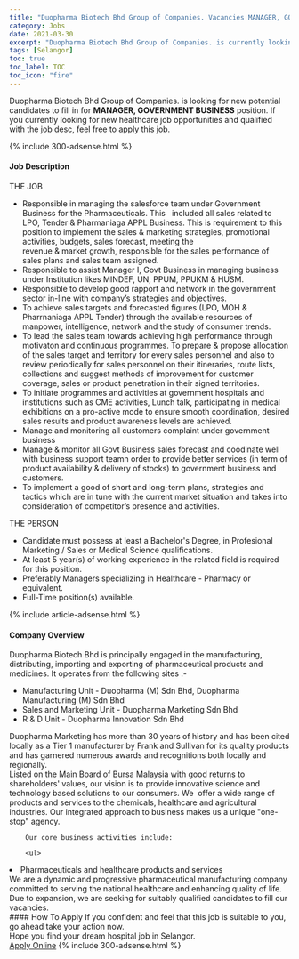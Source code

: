 ```yaml
---
title: "Duopharma Biotech Bhd Group of Companies. Vacancies MANAGER, GOVERNMENT BUSINESS" 
category: Jobs 
date: 2021-03-30 
excerpt: "Duopharma Biotech Bhd Group of Companies. is currently looking for suitable person to fill in the MANAGER, GOVERNMENT BUSINESS which positioned at Selangor" 
tags: [Selangor] 
toc: true 
toc_label: TOC 
toc_icon: "fire" 
--- 
```


<p>Duopharma Biotech Bhd Group of Companies. is looking for new potential candidates to fill in for <b>MANAGER, GOVERNMENT BUSINESS</b> position. If you currently looking for new healthcare job opportunities and qualified with the job desc, feel free to apply this job.
</p>{% include 300-adsense.html %} 
<div><div><h4>Job Description</h4></div><div><div><span><div><div>THE JOB</div><ul><li>Responsible in managing the salesforce team under Government Business for the Pharmaceuticals. This&#160;&#160; included all sales related to LPO, Tender &amp; Pharmaniaga APPL Business. This is requirement to this position to implement the sales &amp; marketing strategies, promotional activities, budgets, sales forecast, meeting the<br>revenue &amp; market growth, responsible for the sales performance of sales plans and sales team assigned.</li><li>Responsible to assist Manager I, Govt Business in managing business under Institution likes MINDEF, UN, PPUM, PPUKM &amp; HUSM.</li><li>Responsible to develop good rapport and network in the government sector in-line with company&#8217;s strategies and objectives.</li><li>To achieve sales targets and forecasted figures (LPO, MOH &amp; Pharrnaniaga APPL Tender) through the available resources of manpower, intelligence, network and the study of consumer trends.</li><li>To lead the sales team towards achieving high performance through motivaton and continuous programmes. To prepare &amp; propose allocation of the sales target and territory for every sales personnel and also to review periodically for sales personnel on their itineraries, route lists, collections and suggest methods of improvement for customer coverage, sales or product penetration in their signed territories.</li><li><div>To initiate programmes and activities at government hospitals and institutions such as CME activities, Lunch talk, participating in medical exhibitions on a pro-active mode to ensure smooth coordination, desired sales results and product awareness levels are achieved.</div></li><li><div>Manage and monitoring all customers complaint under government business</div></li><li><div>Manage &amp; monitor all Govt Business sales forecast and coodinate well with business support teamn order to provide better services (in term of product availability &amp; delivery of stocks) to government business and customers.</div></li><li><div>To implement a good of short and long-term plans, strategies and tactics which are in tune with the current market situation and takes into consideration of competitor&#8217;s presence and activities.</div></li></ul><div>THE PERSON</div><ul><li>Candidate must possess at least a Bachelor's Degree, in Profesional Marketing / Sales or Medical Science qualifications.</li><li>At least 5 year(s) of working experience in the related field is required for this position.</li><li>Preferably Managers specializing in Healthcare - Pharmacy or equivalent.</li><li>Full-Time position(s) available.</li></ul></div></span></div></div></div> 
{% include article-adsense.html %} 
<div><div><h4>Company Overview</h4></div><div><div><span><div><div>
<div>
<div>
			Duopharma Biotech Bhd is principally engaged in the manufacturing, distributing, importing and exporting of pharmaceutical products and medicines. It operates from the following sites :-
			<ul>
<li>
					Manufacturing Unit - Duopharma (M) Sdn Bhd, Duopharma Manufacturing (M) Sdn Bhd&#160;</li>
<li>
					Sales and Marketing Unit - Duopharma Marketing Sdn Bhd&#160;</li>
<li>
					R &amp; D Unit -&#160;Duopharma Innovation Sdn Bhd</li>
</ul>
<div>
				Duopharma Marketing has more than 30 years of history and has been cited locally as a Tier 1 manufacturer by Frank and Sullivan for its quality products and has garnered numerous awards and recognitions both locally and regionally.</div>
</div>
<div>
			Listed on the Main Board of Bursa Malaysia with good returns to shareholders' values, our vision is to provide innovative science and technology based solutions to our consumers. We&#160; offer a wide range of products and services to the chemicals, healthcare and agricultural industries. Our integrated approach to business makes us a unique "one-stop" agency.</div>
		
		Our core business activities include:
		
		<ul>
<li>
				Pharmaceuticals and healthcare products and services</li>
</ul>
</div>
<div>
		We are a dynamic and progressive pharmaceutical manufacturing company committed to serving the national healthcare and enhancing quality of life. Due to expansion, we are seeking for suitably qualified candidates to fill our vacancies.</div>
</div></div></span></div></div></div> 
#### How To Apply 
If you confident and feel that this job is suitable to you, go ahead take your action now. <br/> 
Hope you find your dream hospital job in Selangor. <br/> 
<a href="https://www.jobstreet.com.my/en/job/manager-government-business-4516615?jobId=jobstreet-my-job-4516615" class="btn btn--warning" target="_blank" rel="nofollow noopenner">Apply Online</a> 
{% include 300-adsense.html %} 